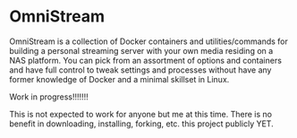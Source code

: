 # OmniStream

OmniStream is a collection of Docker containers and utilities/commands for building a personal streaming server with your own media residing on a NAS platform.  You can pick from an assortment of options and containers and have full control to tweak settings and processes without have any former knowledge of Docker and a minimal skillset in Linux.

Work in progress!!!!!!!

This is not expected to work for anyone but me at this time.  There is no benefit in downloading, installing, forking, etc. this project publicly YET.
